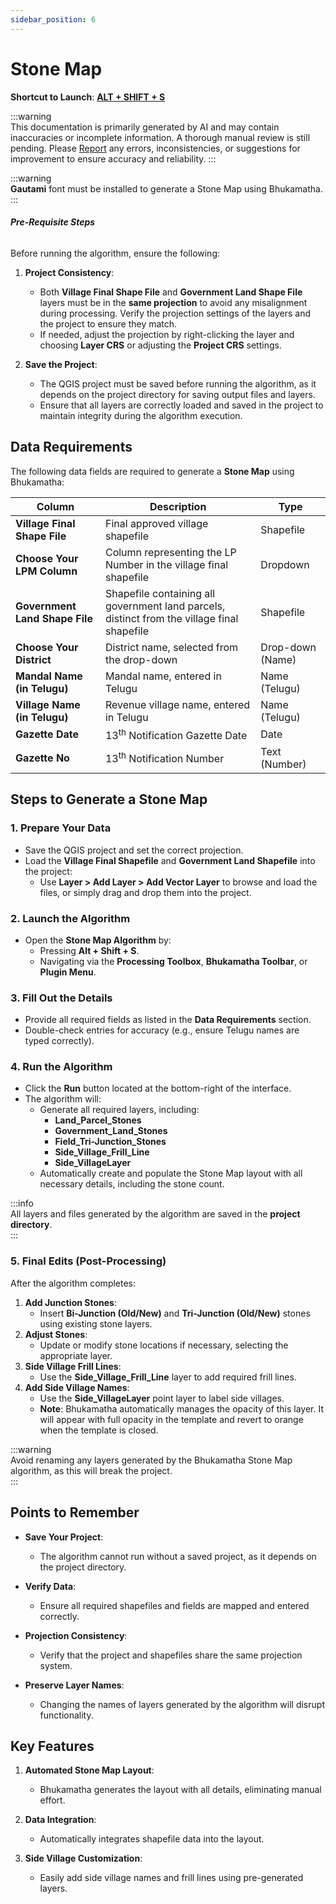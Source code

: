 ```yaml
---
sidebar_position: 6
---
```


# Stone Map

**Shortcut to Launch**: **<u>ALT + SHIFT + S</u>**

:::warning  
This documentation is primarily generated by AI and may contain inaccuracies or incomplete information. A thorough manual review is still pending. Please [Report](../../feedback) any errors, inconsistencies, or suggestions for improvement to ensure accuracy and reliability.
:::  

:::warning  
**Gautami** font must be installed to generate a Stone Map using Bhukamatha.  
:::

###### **Pre-Requisite Steps**

Before running the algorithm, ensure the following:

1. **Project Consistency**:
   
   - Both **Village Final Shape File** and **Government Land Shape File** layers must be in the **same projection** to avoid any misalignment during processing. Verify the projection settings of the layers and the project to ensure they match.
   - If needed, adjust the projection by right-clicking the layer and choosing **Layer CRS** or adjusting the **Project CRS** settings.

2. **Save the Project**:
   
   - The QGIS project must be saved before running the algorithm, as it depends on the project directory for saving output files and layers.
   - Ensure that all layers are correctly loaded and saved in the project to maintain integrity during the algorithm execution.

## Data Requirements

The following data fields are required to generate a **Stone Map** using Bhukamatha:

| **Column**                     | **Description**                                                                             | **Type**         |
| ------------------------------ | ------------------------------------------------------------------------------------------- | ---------------- |
| **Village Final Shape File**   | Final approved village shapefile                                                            | Shapefile        |
| **Choose Your LPM Column**     | Column representing the LP Number in the village final shapefile                            | Dropdown         |
| **Government Land Shape File** | Shapefile containing all government land parcels, distinct from the village final shapefile | Shapefile        |
| **Choose Your District**       | District name, selected from the drop-down                                                  | Drop-down (Name) |
| **Mandal Name (in Telugu)**    | Mandal name, entered in Telugu                                                              | Name (Telugu)    |
| **Village Name (in Telugu)**   | Revenue village name, entered in Telugu                                                     | Name (Telugu)    |
| **Gazette Date**               | 13<sup>th</sup> Notification Gazette Date                                                   | Date             |
| **Gazette No**                 | 13<sup>th</sup> Notification Number                                                         | Text (Number)    |

## Steps to Generate a Stone Map

### 1. Prepare Your Data

- Save the QGIS project and set the correct projection.
- Load the **Village Final Shapefile** and **Government Land Shapefile** into the project:
  - Use **Layer > Add Layer > Add Vector Layer** to browse and load the files, or simply drag and drop them into the project.

### 2. Launch the Algorithm

- Open the **Stone Map Algorithm** by:
  - Pressing **Alt + Shift + S**.
  - Navigating via the **Processing Toolbox**, **Bhukamatha Toolbar**, or **Plugin Menu**.

### 3. Fill Out the Details

- Provide all required fields as listed in the **Data Requirements** section.
- Double-check entries for accuracy (e.g., ensure Telugu names are typed correctly).

### 4. Run the Algorithm

- Click the **Run** button located at the bottom-right of the interface.  
- The algorithm will:
  - Generate all required layers, including:
    - **Land_Parcel_Stones**
    - **Government_Land_Stones**
    - **Field_Tri-Junction_Stones**
    - **Side_Village_Frill_Line**
    - **Side_VillageLayer**
  - Automatically create and populate the Stone Map layout with all necessary details, including the stone count.

:::info  
All layers and files generated by the algorithm are saved in the **project directory**.  
:::

### 5. Final Edits (Post-Processing)

After the algorithm completes:

1. **Add Junction Stones**:  
   - Insert **Bi-Junction (Old/New)** and **Tri-Junction (Old/New)** stones using existing stone layers.  
2. **Adjust Stones**:  
   - Update or modify stone locations if necessary, selecting the appropriate layer.  
3. **Side Village Frill Lines**:  
   - Use the **Side_Village_Frill_Line** layer to add required frill lines.  
4. **Add Side Village Names**:  
   - Use the **Side_VillageLayer** point layer to label side villages.  
   - **Note**: Bhukamatha automatically manages the opacity of this layer. It will appear with full opacity in the template and revert to orange when the template is closed.

:::warning  
Avoid renaming any layers generated by the Bhukamatha Stone Map algorithm, as this will break the project.  
:::

## Points to Remember

- **Save Your Project**:  
  
  - The algorithm cannot run without a saved project, as it depends on the project directory.

- **Verify Data**:  
  
  - Ensure all required shapefiles and fields are mapped and entered correctly.

- **Projection Consistency**:  
  
  - Verify that the project and shapefiles share the same projection system.

- **Preserve Layer Names**:  
  
  - Changing the names of layers generated by the algorithm will disrupt functionality.

## Key Features

1. **Automated Stone Map Layout**:  
   
   - Bhukamatha generates the layout with all details, eliminating manual effort.

2. **Data Integration**:  
   
   - Automatically integrates shapefile data into the layout.

3. **Side Village Customization**:  
   
   - Easily add side village names and frill lines using pre-generated layers.
